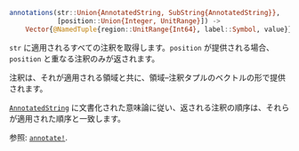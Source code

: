 ```julia
annotations(str::Union{AnnotatedString, SubString{AnnotatedString}},
            [position::Union{Integer, UnitRange}]) ->
    Vector{@NamedTuple{region::UnitRange{Int64}, label::Symbol, value}}
```

`str` に適用されるすべての注釈を取得します。`position` が提供される場合、`position` と重なる注釈のみが返されます。

注釈は、それが適用される領域と共に、領域–注釈タプルのベクトルの形で提供されます。

[`AnnotatedString`](@ref) に文書化された意味論に従い、返される注釈の順序は、それらが適用された順序と一致します。

参照: [`annotate!`](@ref).
